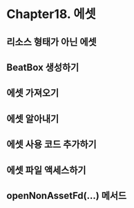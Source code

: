# Chapter18. 에셋

## 리소스 형태가 아닌 에셋

## BeatBox 생성하기

## 에셋 가져오기

## 에셋 알아내기

## 에셋 사용 코드 추가하기

## 에셋 파일 액세스하기

## openNonAssetFd(...) 메서드


